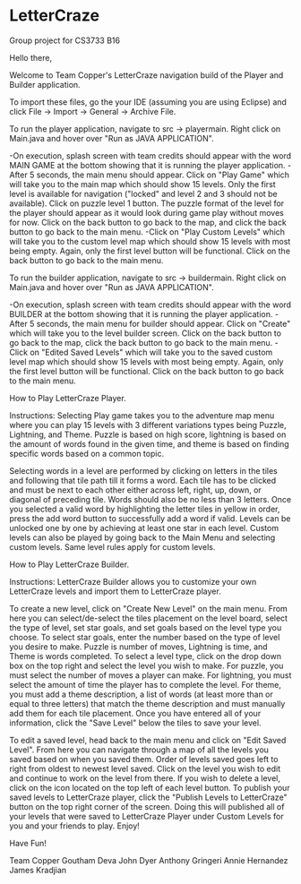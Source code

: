 # LetterCraze
Group project for CS3733 B16

Hello there, 

Welcome to Team Copper's LetterCraze navigation build of the Player and Builder application.

To import these files, go the your IDE (assuming you are using Eclipse) and click File -> Import -> General -> Archive File.

To run the player application, navigate to src -> playermain. Right click on Main.java and hover over "Run as JAVA APPLICATION". 

-On execution, splash screen with team credits should appear with the word MAIN GAME at the bottom showing that it is running the player application.
-After 5 seconds, the main menu should appear. Click on "Play Game" which will take you to the main map which should show 15 levels. Only the first level is available for navigation ("locked" and level 2 and 3 should not be available). Click on puzzle level 1 button. The puzzle format of the level for the player should appear as it would look during game play without moves for now. Click on the back button to go back to the map, and click the back button to go back to the main menu. 
-Click on "Play Custom Levels" which will take you to the custom level map which should show 15 levels with most being empty. Again, only the first level button will be functional. Click on the back button to go back to the main menu.

To run the builder application, navigate to src -> buildermain. Right click on Main.java and hover over "Run as JAVA APPLICATION". 

-On execution, splash screen with team credits should appear with the word BUILDER at the bottom showing that it is running the player application.
-After 5 seconds, the main menu for builder should appear. Click on "Create" which will take you to the level builder screen. Click on the back button to go back to the map, click the back button to go back to the main menu. 
-Click on "Edited Saved Levels" which will take you to the saved custom level map which should show 15 levels with most being empty. Again, only the first level button will be functional. Click on the back button to go back to the main menu.


How to Play LetterCraze Player.

Instructions: Selecting Play game takes you to the adventure map menu where 
you can play 15 levels with 3 different variations types being Puzzle, Lightning, 
and Theme. Puzzle is based on high score, lightning is based on the amount of words
found in the given time, and theme is based on finding specific words based on a common
topic. 

Selecting words in a level are performed by clicking on letters in the tiles and following that
tile path till it forms a word. Each tile has to be clicked and must be next to each other either
across left, right, up, down, or diagonal of preceding tile. Words should also be no less than 3 
letters. Once you selected a valid word by highlighting the letter tiles in yellow in order, press
the add word button to successfully add a word if valid. Levels can be unlocked one by one by achieving 
at least one star in each level. Custom levels can also be played by going back to the Main Menu and 
selecting custom levels. Same level rules apply for custom levels.


How to Play LetterCraze Builder.

Instructions: LetterCraze Builder allows you to customize your own LetterCraze 
levels and import them to LetterCraze player.
 
To create a new level, click on "Create New Level" on the main menu. From here you
can select/de-select the tiles placement on the level board, select the type of 
level, set star goals, and set goals based on the level type you choose. To select 
star goals, enter the number based on the type of level you desire to make. Puzzle 
is number of moves, Lightning is time, and Theme is words completed. To select a level 
type, click on the drop down box on the top right and select the level you wish to make. 
For puzzle, you must select the number of moves a player can make. For lightning, you 
must select the amount of time the player has to complete the level. For theme, you must 
add a theme description, a list of words (at least more than or equal to three letters) 
that match the theme description and must manually add them for each tile placement. 
Once you have entered all of your information, click the "Save Level" below the tiles 
to save your level.
 
To edit a saved level, head back to the main menu and click on "Edit Saved Level". From here 
you can navigate through a map of all the levels you saved based on when you saved them. Order 
of levels saved goes left to right from oldest to newest level saved. Click on the level you wish 
to edit and continue to work on the level from there. If you wish to delete a level, click on the 
icon located on the top left of each level button. To publish your saved levels to LetterCraze player, 
click the "Publish Levels to LetterCraze" button on the top right corner of the screen. Doing this will 
published all of your levels that were saved to LetterCraze Player under Custom Levels for you and your 
friends to play. Enjoy!

Have Fun! 

Team Copper
	Goutham Deva
	John Dyer
	Anthony Gringeri
	Annie Hernandez
	James Kradjian
	